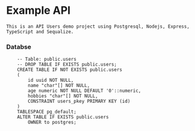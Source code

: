 # Example API

    This is an API Users demo project using Postgresql, Nodejs, Express, TypeScript and Sequalize.

### Databse 
        -- Table: public.users
        -- DROP TABLE IF EXISTS public.users;
        CREATE TABLE IF NOT EXISTS public.users
        (
            id uuid NOT NULL,
            name "char"[] NOT NULL,
            age numeric NOT NULL DEFAULT '0'::numeric,
            hobbies "char"[] NOT NULL,
            CONSTRAINT users_pkey PRIMARY KEY (id)
        )
        TABLESPACE pg_default;
        ALTER TABLE IF EXISTS public.users
            OWNER to postgres;
